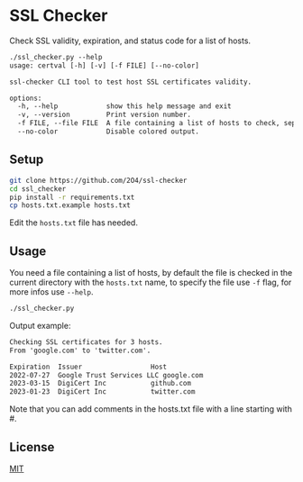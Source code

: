 # SSL Checker

Check SSL validity, expiration, and status code for a list of hosts.

```txt
./ssl_checker.py --help
usage: certval [-h] [-v] [-f FILE] [--no-color]

ssl-checker CLI tool to test host SSL certificates validity.

options:
  -h, --help            show this help message and exit
  -v, --version         Print version number.
  -f FILE, --file FILE  A file containing a list of hosts to check, separated by new lines.
  --no-color            Disable colored output.
```

## Setup

```bash
git clone https://github.com/2O4/ssl-checker
cd ssl_checker
pip install -r requirements.txt
cp hosts.txt.example hosts.txt
```

Edit the `hosts.txt` file has needed.

## Usage

You need a file containing a list of hosts, by default the file is checked in the current directory with the `hosts.txt` name, to specify the file use `-f` flag, for more infos use `--help`.

```bash
./ssl_checker.py
```

Output example:

```txt
Checking SSL certificates for 3 hosts.
From 'google.com' to 'twitter.com'.

Expiration  Issuer                 Host
2022-07-27  Google Trust Services LLC google.com
2023-03-15  DigiCert Inc           github.com
2023-01-23  DigiCert Inc           twitter.com
```

Note that you can add comments in the hosts.txt file with a line starting with #.

## License

[MIT](./LICENSE)
